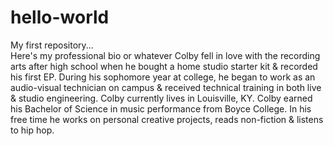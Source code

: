 # hello-world
My first repository...  
Here's my professional bio or whatever
Colby fell in love with the recording arts after high school when he bought a home studio starter kit & recorded his first EP. During his sophomore year at college, he began to work as an audio-visual technician on campus & received technical training in both live & studio engineering. Colby currently lives in Louisville, KY. Colby earned his Bachelor of Science in music performance from Boyce College. In his free time he works on personal creative projects, reads non-fiction & listens to hip hop.
